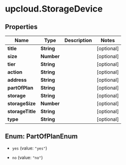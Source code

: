 # upcloud.StorageDevice

## Properties
Name | Type | Description | Notes
------------ | ------------- | ------------- | -------------
**title** | **String** |  | [optional] 
**size** | **Number** |  | [optional] 
**tier** | **String** |  | [optional] 
**action** | **String** |  | [optional] 
**address** | **String** |  | [optional] 
**partOfPlan** | **String** |  | [optional] 
**storage** | **String** |  | [optional] 
**storageSize** | **Number** |  | [optional] 
**storageTitle** | **String** |  | [optional] 
**type** | **String** |  | [optional] 


<a name="PartOfPlanEnum"></a>
## Enum: PartOfPlanEnum


* `yes` (value: `"yes"`)

* `no` (value: `"no"`)




